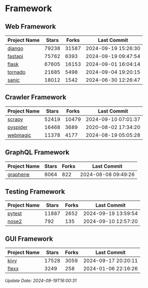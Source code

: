 # Framework

## Web Framework
| Project Name | Stars | Forks | Last Commit |
| ------------ | ----- | ----- | ----------- |
| [django](https://github.com/django/django) | 79238 | 31587 | 2024-09-19 15:26:30 |
| [fastapi](https://github.com/fastapi/fastapi) | 75762 | 6393 | 2024-09-19 09:47:54 |
| [flask](https://github.com/pallets/flask) | 67605 | 16153 | 2024-09-01 16:04:14 |
| [tornado](https://github.com/tornadoweb/tornado) | 21685 | 5498 | 2024-09-04 19:20:15 |
| [sanic](https://github.com/sanic-org/sanic) | 18012 | 1542 | 2024-06-30 12:26:47 |

## Crawler Framework
| Project Name | Stars | Forks | Last Commit |
| ------------ | ----- | ----- | ----------- |
| [scrapy](https://github.com/scrapy/scrapy) | 52419 | 10479 | 2024-09-10 07:01:37 |
| [pyspider](https://github.com/binux/pyspider) | 16468 | 3689 | 2020-08-02 17:34:20 |
| [webmagic](https://github.com/code4craft/webmagic) | 11378 | 4177 | 2024-08-19 05:05:28 |

## GraphQL Framework
| Project Name | Stars | Forks | Last Commit |
| ------------ | ----- | ----- | ----------- |
| [graphene](https://github.com/graphql-python/graphene) | 8064 | 822 | 2024-08-08 09:49:26 |

## Testing Framework
| Project Name | Stars | Forks | Last Commit |
| ------------ | ----- | ----- | ----------- |
| [pytest](https://github.com/pytest-dev/pytest) | 11887 | 2652 | 2024-09-19 13:59:54 |
| [nose2](https://github.com/nose-devs/nose2) | 792 | 135 | 2024-09-10 12:57:20 |

## GUI Framework
| Project Name | Stars | Forks | Last Commit |
| ------------ | ----- | ----- | ----------- |
| [kivy](https://github.com/kivy/kivy) | 17528 | 3059 | 2024-09-17 20:20:11 |
| [flexx](https://github.com/flexxui/flexx) | 3249 | 258 | 2024-01-06 22:16:26 |

*Update Date: 2024-09-19T16:00:31*